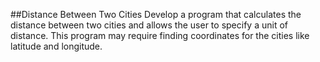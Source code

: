 ##Distance Between Two Cities
Develop a program that calculates the distance between two cities and allows the user to specify a unit of distance. This program may require finding coordinates for the cities like latitude and longitude.